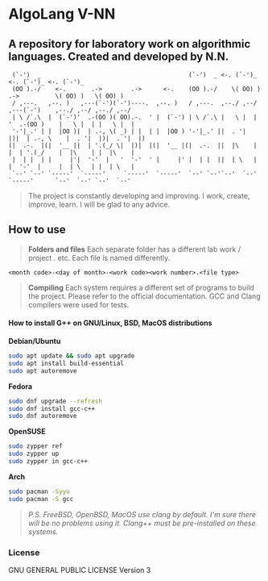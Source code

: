 # **AlgoLang V-NN**

## A repository for laboratory work on algorithmic languages. Created and developed by N.N.

```
 (`-')  _                                         (`-')  _ <-. (`-')_               <-. (`-')_ <-. (`-')_ 
 (OO ).-/    <-.       .->        .->      <-.    (OO ).-/    \( OO) )    .->          \( OO) )   \( OO) )
 / ,---.   ,--. )   ,---(`-')(`-')----.  ,--. )   / ,---.  ,--./ ,--/  ,---(`-')    ,--./ ,--/ ,--./ ,--/ 
 | \ /`.\  |  (`-')'  .-(OO )( OO).-.  ' |  (`-') | \ /`.\ |   \ |  | '  .-(OO )    |   \ |  | |   \ |  | 
 '-'|_.' | |  |OO )|  | .-, \( _) | |  | |  |OO ) '-'|_.' ||  . '|  |)|  | .-, \    |  . '|  |)|  . '|  |)
(|  .-.  |(|  '__ ||  | '.(_/ \|  |)|  |(|  '__ |(|  .-.  ||  |\    | |  | '.(_/    |  |\    | |  |\    | 
 |  | |  | |     |'|  '-'  |   '  '-'  ' |     |' |  | |  ||  | \   | |  '-'  |     |  | \   | |  | \   | 
 `--' `--' `-----'  `-----'     `-----'  `-----'  `--' `--'`--'  `--'  `-----'      `--'  `--' `--'  `--' 
```

> The project is constantly developing and improving.
> I work, create, improve, learn.
> I will be glad to any advice. 

## How to use

> **Folders and files**
> Each separate folder has a different lab work / project . etc. Each file is named differently.

```
<month code>-<day of month>-<work code><work number>.<file type>
```

> **Compiling**
> Each system requires a different set of programs to build the project.
> Please refer to the official documentation. 
> GCC and Clang compilers were used for tests.

#### How to install G++ on GNU/Linux, BSD, MacOS distributions

**Debian/Ubuntu**

```sh
sudo apt update && sudo apt upgrade
sudo apt install build-essential
sudo apt autoremove
```

**Fedora**

```sh
sudo dnf upgrade --refresh
sudo dnf install gcc-c++
sudo dnf autoremove
```

**OpenSUSE**

```sh
sudo zypper ref
sudo zypper up
sudo zypper in gcc-c++
```

**Arch**

```sh
sudo pacman -Syyu
sudo pacman -S gcc
```

> _P.S. FreeBSD, OpenBSD, MacOS use clang by default. I'm sure there will be no problems using it._
> _Clang++ must be pre-installed on these systems._

### License
GNU GENERAL PUBLIC LICENSE Version 3
